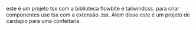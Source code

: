 este é um projeto tsx com a biblioteca flowbite e tailwindcss. para criar componentes use tsx com a extensão .tsx. Alem disso este é um projeto de cardapio para uma confeitaria.